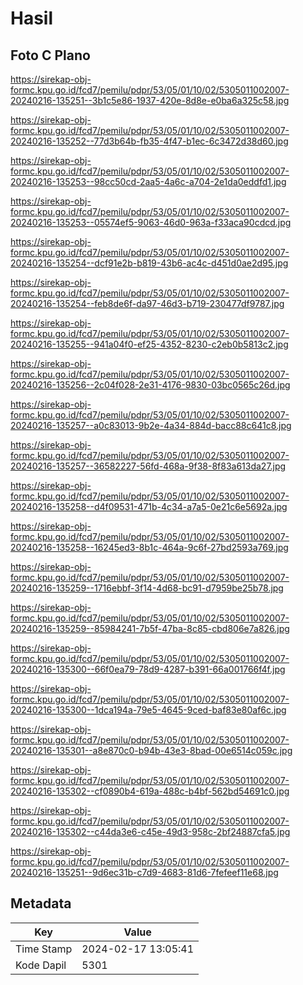 # Hasil

## Foto C Plano

https://sirekap-obj-formc.kpu.go.id/fcd7/pemilu/pdpr/53/05/01/10/02/5305011002007-20240216-135251--3b1c5e86-1937-420e-8d8e-e0ba6a325c58.jpg

https://sirekap-obj-formc.kpu.go.id/fcd7/pemilu/pdpr/53/05/01/10/02/5305011002007-20240216-135252--77d3b64b-fb35-4f47-b1ec-6c3472d38d60.jpg

https://sirekap-obj-formc.kpu.go.id/fcd7/pemilu/pdpr/53/05/01/10/02/5305011002007-20240216-135253--98cc50cd-2aa5-4a6c-a704-2e1da0eddfd1.jpg

https://sirekap-obj-formc.kpu.go.id/fcd7/pemilu/pdpr/53/05/01/10/02/5305011002007-20240216-135253--05574ef5-9063-46d0-963a-f33aca90cdcd.jpg

https://sirekap-obj-formc.kpu.go.id/fcd7/pemilu/pdpr/53/05/01/10/02/5305011002007-20240216-135254--dcf91e2b-b819-43b6-ac4c-d451d0ae2d95.jpg

https://sirekap-obj-formc.kpu.go.id/fcd7/pemilu/pdpr/53/05/01/10/02/5305011002007-20240216-135254--feb8de6f-da97-46d3-b719-230477df9787.jpg

https://sirekap-obj-formc.kpu.go.id/fcd7/pemilu/pdpr/53/05/01/10/02/5305011002007-20240216-135255--941a04f0-ef25-4352-8230-c2eb0b5813c2.jpg

https://sirekap-obj-formc.kpu.go.id/fcd7/pemilu/pdpr/53/05/01/10/02/5305011002007-20240216-135256--2c04f028-2e31-4176-9830-03bc0565c26d.jpg

https://sirekap-obj-formc.kpu.go.id/fcd7/pemilu/pdpr/53/05/01/10/02/5305011002007-20240216-135257--a0c83013-9b2e-4a34-884d-bacc88c641c8.jpg

https://sirekap-obj-formc.kpu.go.id/fcd7/pemilu/pdpr/53/05/01/10/02/5305011002007-20240216-135257--36582227-56fd-468a-9f38-8f83a613da27.jpg

https://sirekap-obj-formc.kpu.go.id/fcd7/pemilu/pdpr/53/05/01/10/02/5305011002007-20240216-135258--d4f09531-471b-4c34-a7a5-0e21c6e5692a.jpg

https://sirekap-obj-formc.kpu.go.id/fcd7/pemilu/pdpr/53/05/01/10/02/5305011002007-20240216-135258--16245ed3-8b1c-464a-9c6f-27bd2593a769.jpg

https://sirekap-obj-formc.kpu.go.id/fcd7/pemilu/pdpr/53/05/01/10/02/5305011002007-20240216-135259--1716ebbf-3f14-4d68-bc91-d7959be25b78.jpg

https://sirekap-obj-formc.kpu.go.id/fcd7/pemilu/pdpr/53/05/01/10/02/5305011002007-20240216-135259--85984241-7b5f-47ba-8c85-cbd806e7a826.jpg

https://sirekap-obj-formc.kpu.go.id/fcd7/pemilu/pdpr/53/05/01/10/02/5305011002007-20240216-135300--66f0ea79-78d9-4287-b391-66a001766f4f.jpg

https://sirekap-obj-formc.kpu.go.id/fcd7/pemilu/pdpr/53/05/01/10/02/5305011002007-20240216-135300--1dca194a-79e5-4645-9ced-baf83e80af6c.jpg

https://sirekap-obj-formc.kpu.go.id/fcd7/pemilu/pdpr/53/05/01/10/02/5305011002007-20240216-135301--a8e870c0-b94b-43e3-8bad-00e6514c059c.jpg

https://sirekap-obj-formc.kpu.go.id/fcd7/pemilu/pdpr/53/05/01/10/02/5305011002007-20240216-135302--cf0890b4-619a-488c-b4bf-562bd54691c0.jpg

https://sirekap-obj-formc.kpu.go.id/fcd7/pemilu/pdpr/53/05/01/10/02/5305011002007-20240216-135302--c44da3e6-c45e-49d3-958c-2bf24887cfa5.jpg

https://sirekap-obj-formc.kpu.go.id/fcd7/pemilu/pdpr/53/05/01/10/02/5305011002007-20240216-135251--9d6ec31b-c7d9-4683-81d6-7fefeef11e68.jpg


## Metadata

| Key        | Value               |
| ---------- | ------------------- |
| Time Stamp | 2024-02-17 13:05:41 |
| Kode Dapil | 5301                |



